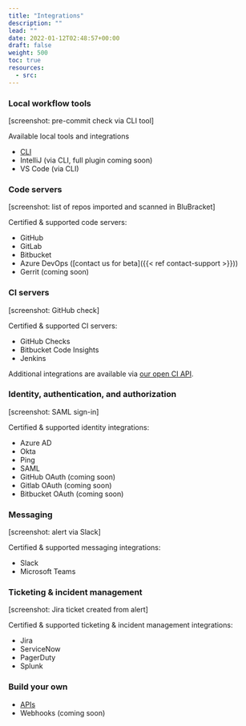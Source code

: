 ```yaml
---
title: "Integrations"
description: ""
lead: ""
date: 2022-01-12T02:48:57+00:00
draft: false
weight: 500
toc: true
resources:
  - src:
---
```


### Local workflow tools

[screenshot: pre-commit check via CLI tool]

Available local tools and integrations

- [CLI](/how-to/cli)
- IntelliJ (via CLI, full plugin coming soon)
- VS Code (via CLI)

### Code servers

[screenshot: list of repos imported and scanned in BluBracket]

Certified & supported code servers:

- GitHub
- GitLab
- Bitbucket
- Azure DevOps ([contact us for beta]({{< ref contact-support >}}))
- Gerrit (coming soon)

### CI servers

[screenshot: GitHub check]

Certified & supported CI servers:

- GitHub Checks
- Bitbucket Code Insights
- Jenkins

Additional integrations are available via [our open CI API](/api/ci-cd).

### Identity, authentication, and authorization

[screenshot: SAML sign-in]

Certified & supported identity integrations:

- Azure AD
- Okta
- Ping
- SAML
- GitHub OAuth (coming soon)
- Gitlab OAuth (coming soon)
- Bitbucket OAuth (coming soon)

### Messaging

[screenshot: alert via Slack]

Certified & supported messaging integrations:

- Slack
- Microsoft Teams

### Ticketing & incident management

[screenshot: Jira ticket created from alert]

Certified & supported ticketing & incident management integrations:

- Jira
- ServiceNow
- PagerDuty
- Splunk

### Build your own

- [APIs](/api/)
- Webhooks (coming soon)
